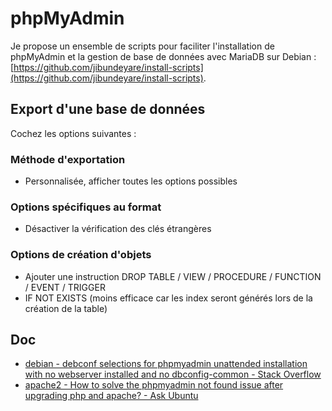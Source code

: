 # phpMyAdmin

Je propose un ensemble de scripts pour faciliter l'installation de phpMyAdmin et la gestion de base de données avec MariaDB sur Debian : [https://github.com/jibundeyare/install-scripts](https://github.com/jibundeyare/install-scripts).

## Export d'une base de données

Cochez les options suivantes :

### Méthode d'exportation

- Personnalisée, afficher toutes les options possibles

### Options spécifiques au format

- Désactiver la vérification des clés étrangères

### Options de création d'objets

- Ajouter une instruction DROP TABLE / VIEW / PROCEDURE / FUNCTION / EVENT / TRIGGER
- IF NOT EXISTS (moins efficace car les index seront générés lors de la création de la table)

## Doc

- [debian - debconf selections for phpmyadmin unattended installation with no webserver installed and no dbconfig-common - Stack Overflow](https://stackoverflow.com/questions/30741573/debconf-selections-for-phpmyadmin-unattended-installation-with-no-webserver-inst)
- [apache2 - How to solve the phpmyadmin not found issue after upgrading php and apache? - Ask Ubuntu](https://askubuntu.com/questions/387062/how-to-solve-the-phpmyadmin-not-found-issue-after-upgrading-php-and-apache)

